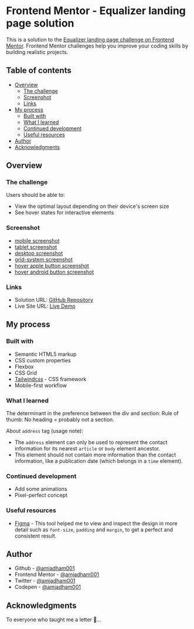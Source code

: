 # Frontend Mentor - Equalizer landing page solution

This is a solution to the [Equalizer landing page challenge on Frontend Mentor](https://www.frontendmentor.io/challenges/equalizer-landing-page-7VJ4gp3DE). Frontend Mentor challenges help you improve your coding skills by building realistic projects.

## Table of contents

- [Overview](#overview)
  - [The challenge](#the-challenge)
  - [Screenshot](#screenshot)
  - [Links](#links)
- [My process](#my-process)
  - [Built with](#built-with)
  - [What I learned](#what-i-learned)
  - [Continued development](#continued-development)
  - [Useful resources](#useful-resources)
- [Author](#author)
- [Acknowledgments](#acknowledgments)

## Overview

### The challenge

Users should be able to:

- View the optimal layout depending on their device's screen size
- See hover states for interactive elements

### Screenshot

- [mobile screenshot](./screenshots/mobile.png)
- [tablet screenshot](./screenshots/tablet.png)
- [desktop screenshot](./screenshots/desktop.png)
- [grid-system screenshot](./screenshots/grid.png)
- [hover apple button screenshot](./screenshots/hover_android_button.png)
- [hover android button screenshot](./screenshots/hover_apple_button.png)

### Links

- Solution URL: [GitHub Repository](https://github.com/amjadham001/equalizer-landing-page.git)
- Live Site URL: [Live Demo](https://amjadham001.github.io/equalizer-landing-page/)

## My process

### Built with

- Semantic HTML5 markup
- CSS custom properties
- Flexbox
- CSS Grid
- [Tailwindcss](https://tailwindcss.com/) - CSS framework
- Mobile-first workflow

### What I learned

The determinant in the preference between the div and section:
  Rule of thumb: No heading = probably not a section.

About `address` tag (usage note):

- The `address` element can only be used to represent the contact information for its nearest `article` or `body` element ancestor.
- This element should not contain more information than the contact information, like a publication date (which belongs in a `time` element).

### Continued development

- Add some animations
- Pixel-perfect concept

### Useful resources

- [Figma](https://www.figma.com/) - This tool helped me to view and inspect the design in more detail such as `font-size`, `padding` and `margin`, to get a perfect and consistent result.

## Author

- Github - [@amjadham001](https://github.com/amjadham001)
- Frontend Mentor - [@amjadham001](https://www.frontendmentor.io/profile/amjadham001)
- Twitter - [@amjadham001](https://x.com/amjadham001)
- Codepen - [@amjadham001](https://codepen.io/amjadham001)

## Acknowledgments

To everyone who taught me a letter 🌹...
